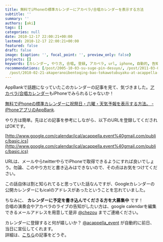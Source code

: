 ```yaml
---
title: 無料でiPhoneの標準カレンダーにアカペラ/合唱カレンダーを表示する方法
subtitle: ''
summary: ''
authors: [aki]
tags: []
categories: null
date: 2010-12-17 22:00:21+00:00
lastmod: 2010-12-17 22:00:21+00:00
featured: false
draft: false
image: {caption: '', focal_point: '', preview_only: false}
projects: []
keywords: [カレンダー, やり方, 合唱, 登録, アカペラ, url, iphone, 自動的, 告知, 前日]
recommendations: [/post/2005-10-03-su-suge-pin-desuyo/, /post/2011-03-04-googlekarendanochang-suo-qing-bao-wogooglematupunibiao-shi-surufang-fa/,
  /post/2010-02-21-akaperanoibentoqing-bao-tokawotubuyaku-at-acappella-eventnoshi-ifang/]
---
```

AppBankで話題になっていたこのカレンダーの記事を見て、気づきました。[アカペラ/合唱カレンダー](http://bit.ly/caTSPZ)もiPhoneでみられるじゃないか！

[無料でiPhoneの標準カレンダーに祝祭日・六曜・天気予報を表示する方法。 - iPhoneアプリのAppBank](http://www.appbank.net/2010/12/17/iphone-news/199009.php).

やり方は簡単。先ほどの記事を参考にしながら、以下のURLを登録してくださればOKです。

[http://www.google.com/calendar/ical/acappella.event%40gmail.com/public/basic.ics](http://www.google.com/calendar/ical/acappella.event%40gmail.com/public/basic.ics)

URLは、メールやらtwitterやらでiPhoneで取得できるようにすれば良いでしょう。勿論、このやり方だと書き込みはできないので、その点はお気をつけてください。

この話自体は割と知られてると思っていた話なんですが、Googleカレンダーの公開カレンダーにもicalのアドレスがあったということを忘れていました。

ちなみに、 **カレンダーに予定を書き込んでくださる方を大募集中** です！  
合唱の演奏会やアカペラのライブの告知がしたい方は、google calendarを編集できるメールアドレスを用意して是非 [@chezou](http://twitter.com/chezou) までご連絡ください。

カレンダーに登録すると何が嬉しいか？ [@acappella\_event](http://twitter.com/acappella_event) が自動的に前日、当日に宣伝してくれます。  
詳細は、[こちら](http://chezou.wordpress.com/2010/02/21/%E3%82%A2%E3%82%AB%E3%83%9A%E3%83%A9%E3%81%AE%E3%82%A4%E3%83%99%E3%83%B3%E3%83%88%E6%83%85%E5%A0%B1%E3%81%A8%E3%81%8B%E3%82%92%E3%81%A4%E3%81%B6%E3%82%84%E3%81%8Facappella_event%E3%81%AE%E4%BD%BF/)の記事をどうぞ。


